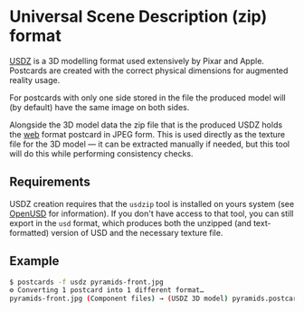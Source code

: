 # Universal Scene Description (zip) format

[USDZ](https://en.wikipedia.org/wiki/Universal_Scene_Description) is a 3D modelling format used extensively by Pixar and Apple. Postcards are created with the correct physical dimensions for augmented reality usage.

For postcards with only one side stored in the file the produced model will (by default) have the same image on both sides.

Alongside the 3D model data the zip file that is the produced USDZ holds the [web](web.md) format postcard in JPEG form. This is used directly as the texture file for the 3D model — it can be extracted manually if needed, but this tool will do this while performing consistency checks.

## Requirements

USDZ creation requires that the `usdzip` tool is installed on yours system (see [OpenUSD](https://openusd.org/) for information). If you don't have access to that tool, you can still export in the `usd` format, which produces both the unzipped (and text-formatted) version of USD and the necessary texture file.

## Example

```sh
$ postcards -f usdz pyramids-front.jpg
⚙︎ Converting 1 postcard into 1 different format…
pyramids-front.jpg (Component files) → (USDZ 3D model) pyramids.postcard.usdz
```
